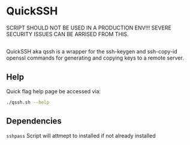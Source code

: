 # QuickSSH

SCRIPT SHOULD NOT BE USED IN A PRODUCTION ENV!!! SEVERE SECURITY ISSUES CAN BE ARRISED FROM THIS.
##
QuickSSH aka qssh is a wrapper for the ssh-keygen and ssh-copy-id openssl commands for generating and copying keys to a remote server.

## Help

Quick flag help page be accessed via:

```bash
./qssh.sh --help
```
## Dependencies
``` sshpass ```
Script will attmept to installed if not already installed